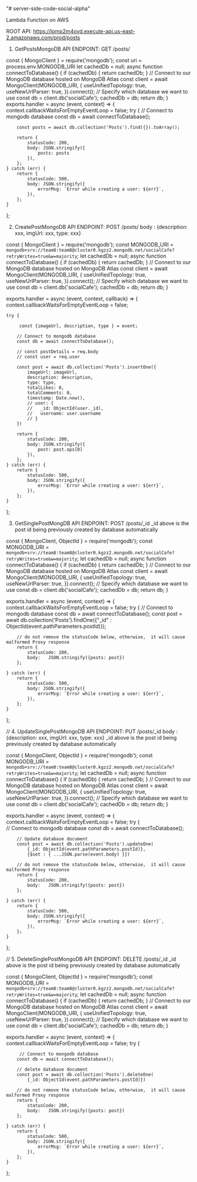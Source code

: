 "# server-side-code-social-alpha" 


Lambda Function on AWS 

ROOT API:  https://lpmp2m4ovd.execute-api.us-east-2.amazonaws.com/prod/posts

1) GetPostsMongoDB
API ENDPOINT: GET  /posts/

const { MongoClient } = require('mongodb');
const uri = process.env.MONGODB_URI
let cachedDb = null;
async function connectToDatabase() {
    if (cachedDb) {
        return cachedDb;
    }
    // Connect to our MongoDB database hosted on MongoDB Atlas
    const client = await MongoClient(MONGODB_URI, {
        useUnifiedTopology: true,
        useNewUrlParser: true,
    }).connect();
    // Specify which database we want to use
    const db = client.db('socialCafe');
    cachedDb = db;
    return db;
}
exports.handler = async (event, context) => {
    context.callbackWaitsForEmptyEventLoop = false;
    try {
        // Connect to mongodb database
        const db = await connectToDatabase();
        
        const posts = await db.collection('Posts').find({}).toArray();
        
        return {
            statusCode: 200,
            body: JSON.stringify({
                posts: posts
            }),
        };
    } catch (err) {
        return {
            statusCode: 500,
            body: JSON.stringify({
                errorMsg: `Error while creating a user: ${err}`,
            }),
        };
    }
};



2)  CreatePostMongoDB
API ENDPOINT: POST  /posts/
             body : {description: xxx, imgUrl: xxx, type: xxx}


const { MongoClient } = require('mongodb');
const MONGODB_URI = `mongodb+srv://team8:team8@cluster0.kgzz2.mongodb.net/socialCafe?retryWrites=true&w=majority`;
let cachedDb = null;
async function connectToDatabase() {
    if (cachedDb) {
        return cachedDb;
    }
    // Connect to our MongoDB database hosted on MongoDB Atlas
    const client = await MongoClient(MONGODB_URI, {
        useUnifiedTopology: true,
        useNewUrlParser: true,
    }).connect();
    // Specify which database we want to use
    const db = client.db('socialCafe');
    cachedDb = db;
    return db;
}

exports.handler = async (event, context, callback) => {
    context.callbackWaitsForEmptyEventLoop = false;
        
    try {
        
         const {imageUrl, description, type } = event;
        
        // Connect to mongodb database
        const db = await connectToDatabase();
      
        // const postDetails = req.body
        // const user = req.user
        
        const post = await db.collection('Posts').insertOne({
            imageUrl: imageUrl,
            description: description,
            type: type,
            totalLikes: 0,
            totalComments: 0,
            timestamp: Date.now(),
            // user: { 
            //   _id: ObjectId(user._id),       
            //   username: user.username 
            // }
        })
        
        return {
            statusCode: 200,
            body: JSON.stringify({
                post: post.ops[0]
            }),
        };
    } catch (err) {
        return {
            statusCode: 500,
            body: JSON.stringify({
                errorMsg: `Error while creating a user: ${err}`,
            }),
        };
    }
};


3) GetSinglePostMongDB 
 API ENDPOINT: POST  /posts/_id
_id above is the post id being previously created by database automatically

const { MongoClient, ObjectId } = require('mongodb');
const MONGODB_URI = `mongodb+srv://team8:team8@cluster0.kgzz2.mongodb.net/socialCafe?retryWrites=true&w=majority`;
let cachedDb = null;
async function connectToDatabase() {
    if (cachedDb) {
        return cachedDb;
    }
    // Connect to our MongoDB database hosted on MongoDB Atlas
    const client = await MongoClient(MONGODB_URI, {
        useUnifiedTopology: true,
        useNewUrlParser: true,
    }).connect();
    // Specify which database we want to use
    const db = client.db('socialCafe');
    cachedDb = db;
    return db;
}

exports.handler = async (event, context) => {
    context.callbackWaitsForEmptyEventLoop = false;
    try {
        // Connect to mongodb database
        const db = await connectToDatabase();
        const post = await db.collection('Posts').findOne({"_id" : ObjectId(event.pathParameters.postId)});
        
        // do not remove the statusCode below, otherwise,  it will cause malformed Proxy response
        return {
            statusCode: 200,
            body:   JSON.stringify({posts: post})
        };
        
    } catch (err) {
        return {
            statusCode: 500,
            body: JSON.stringify({
                errorMsg: `Error while creating a user: ${err}`,
            }),
        };
    }
};

// 4. UpdateSinglePostMongoDB
API ENDPOINT: PUT  /posts/_id
             body : {description: xxx, imgUrl: xxx, type: xxx}
_id above is the post id being previously created by database automatically             

const { MongoClient, ObjectId } = require('mongodb');
const MONGODB_URI = `mongodb+srv://team8:team8@cluster0.kgzz2.mongodb.net/socialCafe?retryWrites=true&w=majority`;
let cachedDb = null;
async function connectToDatabase() {
    if (cachedDb) {
        return cachedDb;
    }
    // Connect to our MongoDB database hosted on MongoDB Atlas
    const client = await MongoClient(MONGODB_URI, {
        useUnifiedTopology: true,
        useNewUrlParser: true,
    }).connect();
    // Specify which database we want to use
    const db = client.db('socialCafe');
    cachedDb = db;
    return db;
}

exports.handler = async (event, context) => {
    context.callbackWaitsForEmptyEventLoop = false;
    try {       
        // Connect to mongodb database
        const db = await connectToDatabase();

        // Update database document
        const post = await db.collection('Posts').updateOne(
            {_id: ObjectId(event.pathParameters.postId)}, 
            {$set : { ...JSON.parse(event.body) }})

        // do not remove the statusCode below, otherwise,  it will cause malformed Proxy response
        return {
            statusCode: 200,
            body:   JSON.stringify({posts: post})
        };
        
    } catch (err) {
        return {
            statusCode: 500,
            body: JSON.stringify({
                errorMsg: `Error while creating a user: ${err}`,
            }),
        };
    }
};

// 5. DeleteSinglePostMongoDB
API ENDPOINT: DELETE  /posts/_id
_id above is the post id being previously created by database automatically

const { MongoClient, ObjectId } = require('mongodb');
const MONGODB_URI = `mongodb+srv://team8:team8@cluster0.kgzz2.mongodb.net/socialCafe?retryWrites=true&w=majority`;
let cachedDb = null;
async function connectToDatabase() {
    if (cachedDb) {
        return cachedDb;
    }
    // Connect to our MongoDB database hosted on MongoDB Atlas
    const client = await MongoClient(MONGODB_URI, {
        useUnifiedTopology: true,
        useNewUrlParser: true,
    }).connect();
    // Specify which database we want to use
    const db = client.db('socialCafe');
    cachedDb = db;
    return db;
}

exports.handler = async (event, context) => {
    context.callbackWaitsForEmptyEventLoop = false;
    try {
        
         // Connect to mongodb database
        const db = await connectToDatabase();
        
        // delete database document
        const post = await db.collection('Posts').deleteOne(
            {_id: ObjectId(event.pathParameters.postId)})

        // do not remove the statusCode below, otherwise,  it will cause malformed Proxy response
        return {
            statusCode: 200,
            body:   JSON.stringify({posts: post})
        };
        
    } catch (err) {
        return {
            statusCode: 500,
            body: JSON.stringify({
                errorMsg: `Error while creating a user: ${err}`,
            }),
        };
    }
};


